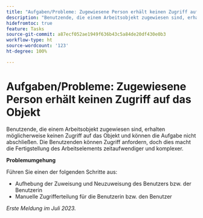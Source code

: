 ```yaml
---
title: "Aufgaben/Probleme: Zugewiesene Person erhält keinen Zugriff auf das Objekt"
description: "Benutzende, die einem Arbeitsobjekt zugewiesen sind, erhalten möglicherweise keinen Zugriff auf das Objekt und können die Aufgabe nicht abschließen. Die Benutzenden können Zugriff anfordern, doch dies macht die Fertigstellung des Arbeitselements zeitaufwendiger und komplexer."
hidefromtoc: true
feature: Tasks
source-git-commit: a87ecf052ae1949f636b43c5a84de20df430e0b3
workflow-type: ht
source-wordcount: '123'
ht-degree: 100%

---
```



# Aufgaben/Probleme: Zugewiesene Person erhält keinen Zugriff auf das Objekt

Benutzende, die einem Arbeitsobjekt zugewiesen sind, erhalten möglicherweise keinen Zugriff auf das Objekt und können die Aufgabe nicht abschließen. Die Benutzenden können Zugriff anfordern, doch dies macht die Fertigstellung des Arbeitselements zeitaufwendiger und komplexer.

**Problemumgehung**

Führen Sie einen der folgenden Schritte aus:

* Aufhebung der Zuweisung und Neuzuweisung des Benutzers bzw. der Benutzerin
* Manuelle Zugrifferteilung für die Benutzerin bzw. den Benutzer

_Erste Meldung im Juli 2023._
